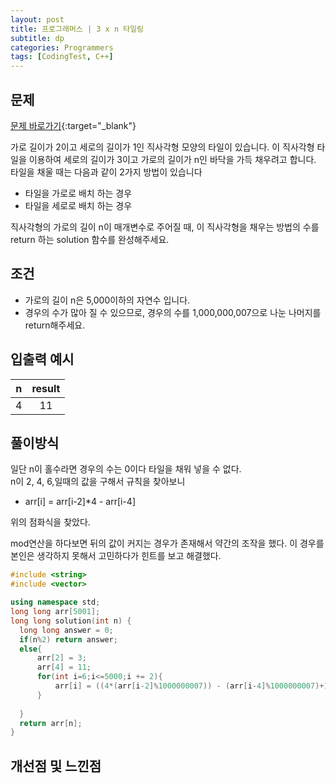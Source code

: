 ```yaml
---
layout: post
title: 프로그래머스 | 3 x n 타일링
subtitle: dp
categories: Programmers
tags: [CodingTest, C++]
---
```


## 문제
[문제 바로가기](https://school.programmers.co.kr/learn/courses/30/lessons/12902?language=cpp){:target="_blank"}

가로 길이가 2이고 세로의 길이가 1인 직사각형 모양의 타일이 있습니다. 이 직사각형 타일을 이용하여 세로의 길이가 3이고 가로의 길이가 n인 바닥을 가득 채우려고 합니다. 타일을 채울 때는 다음과 같이 2가지 방법이 있습니다

- 타일을 가로로 배치 하는 경우
- 타일을 세로로 배치 하는 경우
 
 직사각형의 가로의 길이 n이 매개변수로 주어질 때, 이 직사각형을 채우는 방법의 수를 return 하는 solution 함수를 완성해주세요.

## 조건

- 가로의 길이 n은 5,000이하의 자연수 입니다.
- 경우의 수가 많아 질 수 있으므로, 경우의 수를 1,000,000,007으로 나눈 나머지를 return해주세요.
 

## 입출력 예시

  |n|result|
  |:--:|:--:|
  |4|11|
  

## 풀이방식
  일단 n이 홀수라면 경우의 수는 0이다 타일을 채워 넣을 수 없다.<br>n이 2, 4, 6,일때의 값을 구해서 규칙을 찾아보니 
  - arr[i] = arr[i-2]*4 - arr[i-4]
  
  위의 점화식을 찾았다.

  mod연산을 하다보면 뒤의 값이 커지는 경우가 존재해서 약간의 조작을 했다. 이 경우를 본인은 생각하지 못해서 고민하다가 힌트를 보고 해결했다. 

  ```cpp
#include <string>
#include <vector>

using namespace std;
long long arr[5001];
long long solution(int n) {
    long long answer = 0;
    if(n%2) return answer;
    else{
        arr[2] = 3;
        arr[4] = 11;
        for(int i=6;i<=5000;i += 2){
            arr[i] = ((4*(arr[i-2]%1000000007)) - (arr[i-4]%1000000007)+1000000007)%1000000007;
        }
        
    }
    return arr[n];
}
  ```

## 개선점 및 느낀점